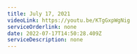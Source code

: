 ```yaml
---
title: July 17, 2021
videoLink: https://youtu.be/KTgGxpWgNig
serviceOrderlink: none
date: 2022-07-17T14:50:28.409Z
serviceDescription: none
---
```


